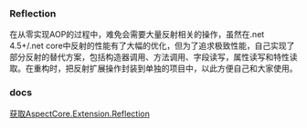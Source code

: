 ### Reflection
在从零实现AOP的过程中，难免会需要大量反射相关的操作，虽然在.net 4.5+/.net core中反射的性能有了大幅的优化，但为了追求极致性能，自己实现了部分反射的替代方案，包括构造器调用、方法调用、字段读写，属性读写和特性读取。在重构时，把反射扩展操作封装到单独的项目中，以此方便自己和大家使用。
### docs
[获取AspectCore.Extension.Reflection](https://github.com/dotnetcore/AspectCore-Framework/blob/master/docs/reflection-extensions.md)